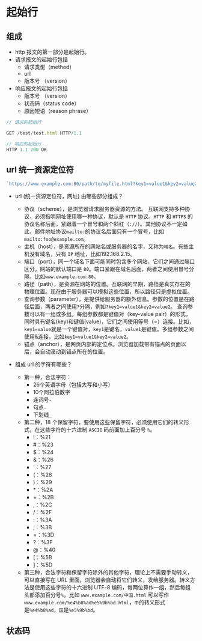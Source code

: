 # 起始行

## 组成

* http 报文的第一部分是起始行。
* 请求报文的起始行包括
    * 请求类型（method）
    * url
    * 版本号 （version）
* 响应报文的起始行包括
    * 版本号 （version）
    * 状态码（status code）
    * 原因短语（reason phrase）

```js
// 请求的起始行

GET /test/test.html HTTP/1.1

// 响应的起始行
HTTP 1.1 200 OK
```

## url 统一资源定位符

```js
`https://www.example.com:80/path/to/myfile.html?key1=value1&key2=value2#anchor`
```

* url (统一资源定位符，网址) 由哪些部分组成？
    * 协议（scheme），是浏览器请求服务器资源的方法。
    互联网支持多种协议，必须指明网址使用哪一种协议，默认是 `HTTP` 协议。`HTTP` 和 `HTTPS` 的协议名称后面，紧跟着一个冒号和两个斜杠（`://`）。其他协议不一定如此，邮件地址协议`mailto:`的协议名后面只有一个冒号，比如`mailto:foo@example.com`。
    * 主机（host），是资源所在的网站名或服务器的名字，又称为`域名`。有些主机没有域名，只有 `IP` 地址，比如192.168.2.15。
    * 端口（port），同一个域名下面可能同时包含多个网站，它们之间通过端口区分。网站的默认端口是 `80`。端口紧跟在域名后面，两者之间使用冒号分隔，比如`www.example.com:80`。
    * 路径（path），是资源在网站的位置。互联网的早期，路径是真实存在的物理位置。现在由于服务器可以模拟这些位置，所以路径只是虚拟位置。
    * 查询参数（parameter），是提供给服务器的额外信息。参数的位置是在路径后面，两者之间使用`?`分隔，例如`?key1=value1&key2=value2`。
    查询参数可以有一组或多组。每组参数都是键值对（key-value pair）的形式，同时具有键名(key)和键值(value)，它们之间使用等号（=）连接。比如，`key1=value`就是一个键值对，`key1`是键名，`value1`是键值。多组参数之间使用&连接，比如`key1=value1&key2=value2`。
    * 锚点（anchor），是网页内部的定位点。浏览器加载带有锚点的页面以后，会自动滚动到锚点所在的位置。

* 组成 url 的字符有哪些？
    * 第一种，合法字符：
        * 26个英语字母（包括大写和小写）
        * 10个阿拉伯数字
        * 连词号`-`
        * 句点`.`
        * 下划线`_`
    * 第二种，18 个保留字符，要使用这些保留字符，必须使用它们的转义形式，在这些字符的十六进制 `ASCII` 码前面加上百分号 `%`。
        * !：%21
        * #：%23
        * $：%24
        * &：%26
        * '：%27
        * (：%28
        * )：%29
        * *：%2A
        * +：%2B
        * ,：%2C
        * /：%2F
        * :：%3A
        * ;：%3B
        * =：%3D
        * ?：%3F
        * @：%40
        * [：%5B
        * ]：%5D
    * 第三种，合法字符和保留字符除外的其他字符，理论上不需要手动转义，可以直接写在 URL 里面，浏览器会自动将它们转义，发给服务器。转义方法是使用这些字符的十六进制 UTF-8 编码，每两位算作一组，然后每组头部添加百分号`%`。比如 `www.example.com/中国.html` 可以写作 `www.example.com/%e4%b8%ad%e5%9b%bd.html`，`中`的转义形式是`%e4%b8%ad`，`国`是`%e5%9b%bd`。

## 状态码

